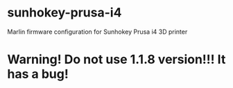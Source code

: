 # sunhokey-prusa-i4
Marlin firmware configuration for Sunhokey Prusa i4 3D printer

# Warning! Do not use 1.1.8 version!!! It has a bug!
